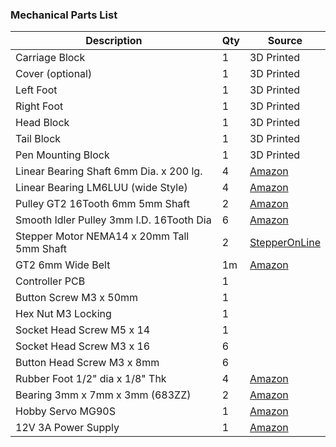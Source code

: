 ### Mechanical Parts List

| Description                                | Qty  | Source                                                       |
| ------------------------------------------ | ---- | ------------------------------------------------------------ |
| Carriage Block                             | 1    | 3D Printed                                                   |
| Cover (optional)                           | 1    | 3D Printed                                                   |
| Left Foot                                  | 1    | 3D Printed                                                   |
| Right Foot                                 | 1    | 3D Printed                                                   |
| Head Block                                 | 1    | 3D Printed                                                   |
| Tail Block                                 | 1    | 3D Printed                                                   |
| Pen Mounting Block                         | 1    | 3D Printed                                                   |
| Linear Bearing Shaft 6mm Dia. x 200 lg.    | 4    | [Amazon](<https://www.amazon.com/ReliaBot-inches-Hardened-Chrome-Plated/dp/B07R16DRVY>) |
| Linear Bearing LM6LUU (wide Style)         | 4    | [Amazon](<https://www.amazon.com/uxcell-LM6LUU-6mmx12mmx35mm-Bushing-Bearing/dp/B01N3MO4FA>) |
| Pulley GT2 16Tooth 6mm 5mm Shaft           | 2    | [Amazon](<https://www.amazon.com/WINGONEER-Aluminum-Timing-Pulley-Printer/dp/B077YHJHVH>) |
| Smooth Idler Pulley 3mm I.D. 16Tooth Dia   | 6    | [Amazon](<https://www.amazon.com/BALITENSEN-Smooth-Pulley-Toothless-Printer/dp/B077GXV7BJ>) |
| Stepper Motor NEMA14 x 20mm Tall 5mm Shaft | 2    | [StepperOnLine](<https://www.omc-stepperonline.com/nema-14-stepper-motor/nema-14-bipolar-18deg-5ncm-708ozin-04a-10v-35x35x20mm-4-wires-14hs08-0404s.html>) |
| GT2 6mm Wide Belt                          | 1m   | [Amazon](<https://www.amazon.com/Mercurry-Meters-timing-Rostock-GT2-6mm/dp/B071K8HYB4>) |
| Controller PCB                             | 1    |                                                              |
| Button Screw M3 x 50mm                     | 1    |                                                              |
| Hex Nut M3 Locking                         | 1    |                                                              |
| Socket Head Screw M5 x 14                  | 1    |                                                              |
| Socket Head Screw M3 x 16                  | 6    |                                                              |
| Button Head Screw M3 x 8mm                 | 6    |                                                              |
| Rubber Foot 1/2" dia x 1/8" Thk            | 4    | [Amazon](<https://www.amazon.com/Self-Stick-Noise-Dampening-Bumpers-12-pieces/dp/B001WAK6DS>) |
| Bearing 3mm x 7mm x 3mm (683ZZ)            | 2    | [Amazon](<https://www.amazon.com/gp/product/B00ZHSR2QU>)     |
| Hobby Servo MG90S                          | 1    | [Amazon](https://www.amazon.com/s?k=mg90)                    |
| 12V 3A Power Supply                        | 1    | [Amazon](https://www.amazon.com/Adapter-100-240V-Transformers-Switching-Wireless/dp/B073WSWT34) |
